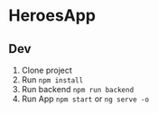 # HeroesApp

## Dev 

1. Clone project
2. Run ```npm install```
3. Run backend ```npm run backend```
4. Run App ```npm start``` or ```ng serve -o```
